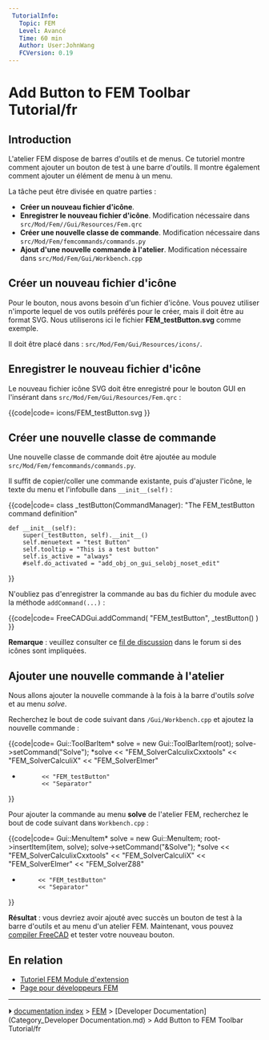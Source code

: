 ```yaml
---
 TutorialInfo:
   Topic: FEM
   Level: Avancé
   Time: 60 min
   Author: User:JohnWang
   FCVersion: 0.19
---
```


# Add Button to FEM Toolbar Tutorial/fr





## Introduction

L\'atelier FEM dispose de barres d\'outils et de menus. Ce tutoriel montre comment ajouter un bouton de test à une barre d\'outils. Il montre également comment ajouter un élément de menu à un menu.

La tâche peut être divisée en quatre parties :

-   **Créer un nouveau fichier d\'icône**.
-   **Enregistrer le nouveau fichier d\'icône**. Modification nécessaire dans `src/Mod/Fem//Gui/Resources/Fem.qrc`
-   **Créer une nouvelle classe de commande**. Modification nécessaire dans `src/Mod/Fem/femcommands/commands.py`
-   **Ajout d\'une nouvelle commande à l\'atelier**. Modification nécessaire dans `src/Mod/Fem/Gui/Workbench.cpp`



## Créer un nouveau fichier d\'icône 

Pour le bouton, nous avons besoin d\'un fichier d\'icône. Vous pouvez utiliser n\'importe lequel de vos outils préférés pour le créer, mais il doit être au format SVG. Nous utiliserons ici le fichier **FEM_testButton.svg** comme exemple.

Il doit être placé dans : `src/Mod/Fem/Gui/Resources/icons/`.



## Enregistrer le nouveau fichier d\'icône 

Le nouveau fichier icône SVG doit être enregistré pour le bouton GUI en l\'insérant dans `src/Mod/Fem/Gui/Resources/Fem.qrc` :


{{code|code=
     <file>icons/FEM_testButton.svg</file>
}}



## Créer une nouvelle classe de commande 

Une nouvelle classe de commande doit être ajoutée au module `src/Mod/Fem/femcommands/commands.py`.

Il suffit de copier/coller une commande existante, puis d\'ajuster l\'icône, le texte du menu et l\'infobulle dans `__init__(self)` :


{{code|code=
class _testButton(CommandManager):
    "The FEM_testButton command definition"

    def __init__(self):
        super(_testButton, self).__init__()
        self.menuetext = "test Button"
        self.tooltip = "This is a test button"
        self.is_active = "always"
        #self.do_activated = "add_obj_on_gui_selobj_noset_edit"
}}

N\'oubliez pas d\'enregistrer la commande au bas du fichier du module avec la méthode `addCommand(...)` :


{{code|code=
FreeCADGui.addCommand(
    "FEM_testButton",
    _testButton()
)
}}

**Remarque** : veuillez consulter ce [fil de discussion](https://forum.freecadweb.org/viewtopic.php?f=18&t=46693&start=10#p402004) dans le forum si des icônes sont impliquées.



## Ajouter une nouvelle commande à l\'atelier 

Nous allons ajouter la nouvelle commande à la fois à la barre d\'outils *solve* et au menu *solve*.

Recherchez le bout de code suivant dans `/Gui/Workbench.cpp` et ajoutez la nouvelle commande :


{{code|code= 
     Gui::ToolBarItem* solve = new Gui::ToolBarItem(root);
     solve->setCommand("Solve");
     *solve << "FEM_SolverCalculixCxxtools"
            << "FEM_SolverCalculiX"
            << "FEM_SolverElmer"
+           << "FEM_testButton"
            << "Separator"
}}

Pour ajouter la commande au menu **solve** de l\'atelier FEM, recherchez le bout de code suivant dans `Workbench.cpp` :


{{code|code= 
    Gui::MenuItem* solve = new Gui::MenuItem;
    root->insertItem(item, solve);
    solve->setCommand("&Solve");
    *solve << "FEM_SolverCalculixCxxtools"
           << "FEM_SolverCalculiX"
           << "FEM_SolverElmer"
           << "FEM_SolverZ88"
+          << "FEM_testButton"
           << "Separator"
}}

**Résultat** : vous devriez avoir ajouté avec succès un bouton de test à la barre d\'outils et au menu d\'un atelier FEM. Maintenant, vous pouvez [compiler FreeCAD](Compiling/fr.md) et tester votre nouveau bouton.



## En relation 

-   [Tutoriel FEM Module d\'extension](Extend_FEM_Module/fr.md)
-   [Page pour développeurs FEM](Onboarding_FEM_Devs/fr.md)



---
⏵ [documentation index](../README.md) > [FEM](Category_FEM.md) > [Developer Documentation](Category_Developer Documentation.md) > Add Button to FEM Toolbar Tutorial/fr
